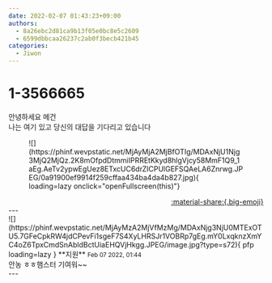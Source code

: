 ```yaml
---
date: 2022-02-07 01:43:23+09:00
authors:
  - 8a26ebc2d81ca9b13f05e0bc8e5c2609
  - 6599dbbcaa26237c2ab0f3becb421b45
categories:
  - Jiwon
---
```


# 1-3566665

<div class="post-container" markdown="1">
<div class="content-container md-sidebar__scrollwrap" markdown="1">

안녕하세요 메건<br>나는 여기 있고 당신의 대답을 기다리고 있습니다
<figure markdown="1">
![](https://phinf.wevpstatic.net/MjAyMjA2MjBfOTIg/MDAxNjU1Njg3MjQ2MjQz.2K8mOfpdDtmmiIPRREtKkyd8hlgVjcy58MmF1Q9_1aEg.AeTv2ypwEgUez8ETxcUC6drZICPUlGEFSQAeLA6Znrwg.JPEG/0a91900ef9914f259cffaa434ba4da4b827.jpg){ loading=lazy onclick="openFullscreen(this)"}
</figure>


</div>
</div>

<div style="text-align: right;" markdown="1">
<a href="https://weverse.io/fromis9/fanpost/1-3566665" style="text-align: right;">:material-share:{.big-emoji}</a>
</div>
---

<div class="comments-container md-sidebar__scrollwrap" markdown="1">
<div class="comment" markdown="1">
<div class='id-container' markdown="1">
![](https://phinf.wevpstatic.net/MjAyMzA2MjVfMzMg/MDAxNjg3NjU0MTExOTU5.7GFeCpkRW4jdCPevFi1sgeF7S4XyLHRSJr1VOBRp7gEg.mY0LxqknzXmYC4oZ6TpxCmdSnAbldBctUiaEHQVjHkgg.JPEG/image.jpg?type=s72){ pfp loading=lazy }
**<span class="artist">지원</span>** <small>Feb 07 2022, 01:44</small><br>
</div>
<div class='comment-body' markdown="1">
안농 ㅎㅎ햄스터 기여워~~
</div>
</div>
</div>
---
